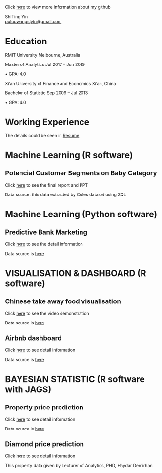 
Click [here](https://github.com/s3645072) to view more information about my github


ShiTing Yin   
puluowangsiyin@gmail.com

# **Education**
RMIT University                        Melbourne, Australia

Master of Analytics	Jul 2017 – Jun 2019

•	GPA: 4.0

Xi’an University of Finance and Economics      Xi’an, China

Bachelor of Statistic	     Sep 2009 – Jul 2013

•	GPA: 4.0

# **Working Experience**

The details could be seen in [Resume]()

# **Machine Learning** (R software)

## Potencial Customer Segments on Baby Category
   Click [here](https://github.com/s3645072/Coles-Project-Intern) to see the final report and PPT
   
   Data source: this data extracted by Coles dataset using SQL


# **Machine Learning** (Python software)

## Predictive Bank Marketing
   Click [here](https://github.com/s3645072/Machine-Learning-by-Python/blob/master/Predictive%20Bank%20Marketing%20using%20Bank-addition-full%20Data.ipynb) to see the detail information
   
   Data source is [here](https://archive.ics.uci.edu/ml/datasets/bank+marketing)
   
   
# **VISUALISATION & DASHBOARD** (R software)

## Chinese take away food visualisation
   Click [here](https://drive.google.com/file/d/1nEnLNmvzsdbxjIpYCs4jD5TcsZpuhxGp/view) to see the video demonstration
   
   Data source is [here](https://www.kaggle.com/dustincm/chinese-delivery-drive/data)
   
## Airbnb dashboard
   Click [here](https://angelayin.shinyapps.io/apps/) to see detail information
   
   Data source is [here](https://www.kaggle.com/vfoufikos/airbnb-analysis-lisbon/data)
   
# **BAYESIAN STATISTIC** (R software with JAGS)

## Property price prediction
   Click [here](https://github.com/s3645072/Applied-Bayesian-Statistic/blob/master/MATH2269_Assignment2_s3645072_ShitingYin.pdf) to see detail information
   
   Data source is [here](https://www.kaggle.com/shivam2503/diamonds)
   
## Diamond price prediction
   Click [here](https://github.com/s3645072/Applied-Bayesian-Statistic/blob/master/Final_Project_s3645072_Shiting%20Yin.pdf) to see detail information
   
   This property data given by Lecturer of Analytics, PHD, Haydar Demirhan

